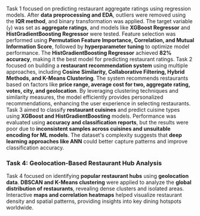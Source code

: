 Task 1 focused on predicting restaurant aggregate ratings using regression models. After **data preprocessing and EDA**, outliers were removed using the **IQR method**, and binary transformation was applied. The target variable (`y`) was set as **aggregate ratings**, and models like **XGBoost Regressor** and **HistGradientBoosting Regressor** were tested. Feature selection was performed using **Permutation Feature Importance, Correlation, and Mutual Information Score**, followed by **hyperparameter tuning** to optimize model performance. The **HistGradientBoosting Regressor** achieved **82% accuracy**, making it the best model for predicting restaurant ratings.
Task 2 focused on building a **restaurant recommendation system** using multiple approaches, including **Cosine Similarity, Collaborative Filtering, Hybrid Methods, and K-Means Clustering**. The system recommends restaurants based on factors like **price range, average cost for two, aggregate rating, votes, city, and geolocation**. By leveraging clustering techniques and similarity measures, the model efficiently provides personalized recommendations, enhancing the user experience in selecting restaurants.
Task 3 aimed to classify **restaurant cuisines** and predict cuisine types using **XGBoost and HistGradientBoosting** models. Performance was evaluated using **accuracy and classification reports**, but the results were poor due to **inconsistent samples across cuisines and unsuitable encoding for ML models**. The dataset's complexity suggests that **deep learning approaches like ANN** could better capture patterns and improve classification accuracy.
### **Task 4: Geolocation-Based Restaurant Hub Analysis**  

Task 4 focused on identifying **popular restaurant hubs** using **geolocation data**. **DBSCAN and K-Means clustering** were applied to analyze the **global distribution of restaurants**, revealing dense clusters and isolated areas. Interactive **maps and correlation heatmaps** helped visualize restaurant density and spatial patterns, providing insights into key dining hotspots worldwide.

